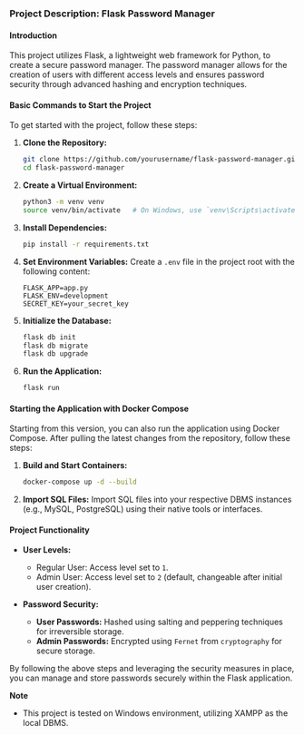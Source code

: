 ### Project Description: Flask Password Manager

#### Introduction
This project utilizes Flask, a lightweight web framework for Python, to create a secure password manager. The password manager allows for the creation of users with different access levels and ensures password security through advanced hashing and encryption techniques.

#### Basic Commands to Start the Project
To get started with the project, follow these steps:

1. **Clone the Repository:**
   ```bash
   git clone https://github.com/yourusername/flask-password-manager.git
   cd flask-password-manager
   ```

2. **Create a Virtual Environment:**
   ```bash
   python3 -m venv venv
   source venv/bin/activate   # On Windows, use `venv\Scripts\activate`
   ```

3. **Install Dependencies:**
   ```bash
   pip install -r requirements.txt
   ```

4. **Set Environment Variables:**
   Create a `.env` file in the project root with the following content:
   ```plaintext
   FLASK_APP=app.py
   FLASK_ENV=development
   SECRET_KEY=your_secret_key
   ```

5. **Initialize the Database:**
   ```bash
   flask db init
   flask db migrate
   flask db upgrade
   ```

6. **Run the Application:**
   ```bash
   flask run
   ```

#### Starting the Application with Docker Compose
Starting from this version, you can also run the application using Docker Compose. After pulling the latest changes from the repository, follow these steps:

1. **Build and Start Containers:**
   ```bash
   docker-compose up -d --build
   ```

2. **Import SQL Files:**
   Import SQL files into your respective DBMS instances (e.g., MySQL, PostgreSQL) using their native tools or interfaces.

#### Project Functionality

- **User Levels:**
  - Regular User: Access level set to `1`.
  - Admin User: Access level set to `2` (default, changeable after initial user creation).

- **Password Security:**
  - **User Passwords:** Hashed using salting and peppering techniques for irreversible storage.
  - **Admin Passwords:** Encrypted using `Fernet` from `cryptography` for secure storage.

By following the above steps and leveraging the security measures in place, you can manage and store passwords securely within the Flask application.

**Note**

- This project is tested on Windows environment, utilizing XAMPP as the local DBMS.
